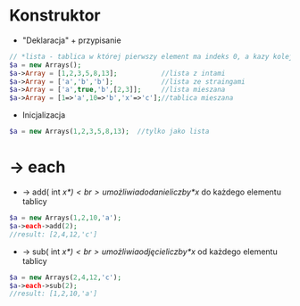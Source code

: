 # Konstruktor
* "Deklaracja" + przypisanie
```php
// *lista - tablica w której pierwszy element ma indeks 0, a kazy kolejny element ma indeks o jeden większy
$a = new Arrays();
$a->Array = [1,2,3,5,8,13];           //lista z intami
$a->Array = ['a','b','b'];            //lista ze straingami
$a->Array = ['a',true,'b',[2,3]];     //lista mieszana
$a->Array = [1=>'a',10=>'b','x'=>'c'];//tablica mieszana
```
* Inicjalizacja
```php
$a = new Arrays(1,2,3,5,8,13);  //tylko jako lista
```
# -> each
* -> add( int *$x* )<br>
umożliwia dodanie liczby *$x* do każdego elementu tablicy
```php
$a = new Arrays(1,2,10,'a');
$a->each->add(2);
//result: [2,4,12,'c']
```
* -> sub( int *$x* )<br>
umożliwia odjęcie liczby *$x* od każdego elementu tablicy
```php
$a = new Arrays(2,4,12,'c');
$a->each->sub(2);
//result: [1,2,10,'a']
```
